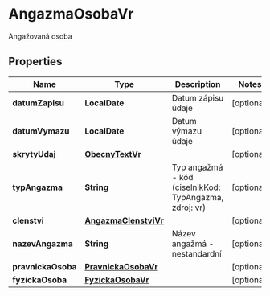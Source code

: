 

# AngazmaOsobaVr

Angažovaná osoba

## Properties

| Name | Type | Description | Notes |
|------------ | ------------- | ------------- | -------------|
|**datumZapisu** | **LocalDate** | Datum zápisu údaje |  [optional] |
|**datumVymazu** | **LocalDate** | Datum výmazu údaje |  [optional] |
|**skrytyUdaj** | [**ObecnyTextVr**](ObecnyTextVr.md) |  |  [optional] |
|**typAngazma** | **String** | Typ angažmá  - kód (ciselnikKod: TypAngazma, zdroj: vr)  |  [optional] |
|**clenstvi** | [**AngazmaClenstviVr**](AngazmaClenstviVr.md) |  |  [optional] |
|**nazevAngazma** | **String** | Název angažmá - nestandardní |  [optional] |
|**pravnickaOsoba** | [**PravnickaOsobaVr**](PravnickaOsobaVr.md) |  |  [optional] |
|**fyzickaOsoba** | [**FyzickaOsobaVr**](FyzickaOsobaVr.md) |  |  [optional] |



